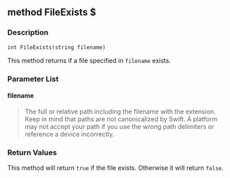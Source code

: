 ## method FileExists $ ##

### Description ###
	int FileExists(string filename)
This method returns if a file specified in `filename` exists.

### Parameter List ###
#### filename ####
> The full or relative path including the filename with the extension. Keep in mind that paths are not canonicalized by Swift. A platform may not accept your path if you use the wrong path delimiters or reference a device incorrectly.

### Return Values ###
This method will return `true` if the file exists. Otherwise it will return `false`.